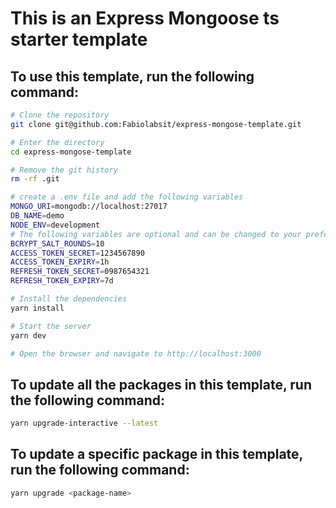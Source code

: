 # This is an Express Mongoose ts starter template

## To use this template, run the following command:

```bash
# Clone the repository
git clone git@github.com:Fabiolabsit/express-mongose-template.git

# Enter the directory
cd express-mongose-template

# Remove the git history
rm -rf .git

# create a .env file and add the following variables
MONGO_URI=mongodb://localhost:27017
DB_NAME=demo
NODE_ENV=development
# The following variables are optional and can be changed to your preference
BCRYPT_SALT_ROUNDS=10
ACCESS_TOKEN_SECRET=1234567890
ACCESS_TOKEN_EXPIRY=1h
REFRESH_TOKEN_SECRET=0987654321
REFRESH_TOKEN_EXPIRY=7d

# Install the dependencies
yarn install

# Start the server
yarn dev

# Open the browser and navigate to http://localhost:3000

```

## To update all the packages in this template, run the following command:

```bash
yarn upgrade-interactive --latest
```

## To update a specific package in this template, run the following command:

```bash
yarn upgrade <package-name>
```
